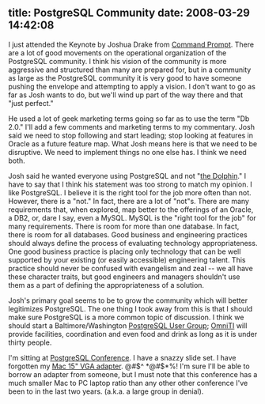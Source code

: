 title: PostgreSQL Community
date: 2008-03-29 14:42:08
---

<p>I just attended the Keynote by Joshua Drake from <a href="http://www.commandprompt.com/">Command Prompt</a>.  There are a lot of good movements on the operational organization of the PostgreSQL community.  I think his vision of the community is more aggressive and structured than many are prepared for, but in a community as large as the PostgreSQL community it is very good to have someone pushing the envelope and attempting to apply a vision.  I don't want to go as far as Josh wants to do, but we'll wind up part of the way there and that "just perfect."<p>  <p>He used a lot of geek marketing terms going so far as to use the term "Db 2.0."  I'll add a few comments and marketing terms to my commentary.  Josh said we need to stop following and start leading; stop looking at features in Oracle as a future feature map.  What Josh means here is that we need to be disruptive.  We need to implement things no one else has.  I think we need both.</p>  <p>Josh said he wanted everyone using PostgreSQL and not "<a href="http://sun.com/mysql">the Dolphin</a>."  I have to say that I think his statement was too strong to match my opinion.  I like PostgreSQL.  I believe it is the right tool for the job more often than not.  However, there is a "not."  In fact, there are a lot of "not"s.  There are many requirements that, when explored, map better to the offerings of an Oracle, a DB2, or, dare I say, even a MySQL.  MySQL is the "right tool for the job" for many requirements.  There is room for more than one database.  In fact, there is room for all databases.  Good business and engineering practices should always define the process of evaluating technology appropriateness.  One good business practice is placing only technology that can be well supported by your existing (or easily accessible) engineering talent.  This practice should never be confused with evangelism and zeal -- we all have these character traits, but good engineers and managers shouldn't use them as a part of defining the appropriateness of a solution.</p>  <p>Josh's primary goal seems to be to grow the community which will better legitimizes PostgreSQL.  The one thing I took away from this is that I should make sure PostgreSQL is a more common topic of discussion.  I think we should start a Baltimore/Washington <a href="http://pugs.postgresql.org/">PostgreSQL User Group</a>; <a href="http://omniti.com/">OmniTI</a> will provide facilities, coordination and even food and drink as long as it is under thirty people.</p>  <p>I'm sitting at <a href="http://www.postgresqlconference.org/">PostgreSQL Conference</a>.  I have a snazzy slide set.  I have forgotten my <a href="http://store.apple.com/1-800-MY-APPLE/WebObjects/AppleStore.woa/wa/RSLID?mco=7E4EB91E&nplm=M8754G/A">Mac 15" VGA adapter</a>.  @#$^ *@#$*%!  I'm sure I'll be able to borrow an adapter from someone, but I must note that this conference has a much smaller Mac to PC laptop ratio than any other other conference I've been to in the last two years.  (a.k.a. a large group in denial).</p> 
